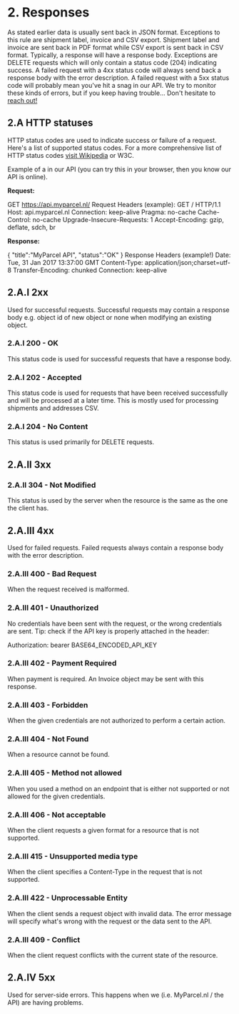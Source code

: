 # 2. Responses

As stated earlier data is usually sent back in JSON format. Exceptions to this rule are shipment label, invoice and CSV export. Shipment label and invoice are sent back in PDF format while CSV export is sent back in CSV format. Typically, a response will have a response body. Exceptions are DELETE requests which will only contain a status code (204) indicating success. A failed request with a 4xx status code will always send back a response body with the error description. A failed request with a 5xx status code will probably mean you've hit a snag in our API. We try to monitor these kinds of errors, but if you keep having trouble... Don't hesitate to [reach out!](https://www.myparcel.nl/contact)

## 2.A HTTP statuses

HTTP status codes are used to indicate success or failure of a request. Here's a list of supported status codes. For a more comprehensive list of HTTP status codes [visit Wikipedia](https://en.wikipedia.org/wiki/List_of_HTTP_status_codes) or W3C.

Example of a <Http code=200 /> in our API (you can try this in your browser, then you know our API is online).

**Request:**

GET https://api.myparcel.nl/
Request Headers (example):
GET / HTTP/1.1
Host: api.myparcel.nl
Connection: keep-alive
Pragma: no-cache
Cache-Control: no-cache
Upgrade-Insecure-Requests: 1
Accept-Encoding: gzip, deflate, sdch, br

**Response:**

{
  "title":"MyParcel API",
  "status":"OK"
}
Response Headers (example!)
<Http code=200 />
Date: Tue, 31 Jan 2017 13:37:00 GMT
Content-Type: application/json;charset=utf-8
Transfer-Encoding: chunked
Connection: keep-alive

## 2.A.I 2xx

Used for successful requests. Successful requests may contain a response body e.g. object id of new object or none when modifying an existing object.

### 2.A.I 200 - OK

This status code is used for successful requests that have a response body.

### 2.A.I 202 - Accepted

This status code is used for requests that have been received successfully and will be processed at a later time. This is mostly used for processing shipments and addresses CSV.

### 2.A.I 204 - No Content

This status is used primarily for DELETE requests.

## 2.A.II 3xx

### 2.A.II 304 - Not Modified

This status is used by the server when the resource is the same as the one the client has.

## 2.A.III 4xx

Used for failed requests. Failed requests always contain a response body with the error description.

### 2.A.III 400 - Bad Request

When the request received is malformed.

### 2.A.III 401 - Unauthorized

No credentials have been sent with the request, or the wrong credentials are sent. Tip: check if the API key is properly attached in the header:  

Authorization: bearer BASE64_ENCODED_API_KEY

### 2.A.III 402 - Payment Required

When payment is required. An Invoice object may be sent with this response.

### 2.A.III 403 - Forbidden

When the given credentials are not authorized to perform a certain action.

### 2.A.III 404 - Not Found

When a resource cannot be found.

### 2.A.III 405 - Method not allowed

When you used a method on an endpoint that is either not supported or not allowed for the given credentials.

### 2.A.III 406 - Not acceptable

When the client requests a given format for a resource that is not supported.

### 2.A.III 415 - Unsupported media type

When the client specifies a Content-Type in the request that is not supported.

### 2.A.III 422 - Unprocessable Entity

When the client sends a request object with invalid data. The error message will specify what's wrong with the request or the data sent to the API.

### 2.A.III 409 - Conflict

When the client request conflicts with the current state of the resource.

## 2.A.IV 5xx

Used for server-side errors. This happens when we (i.e. MyParcel.nl / the API) are having problems.
